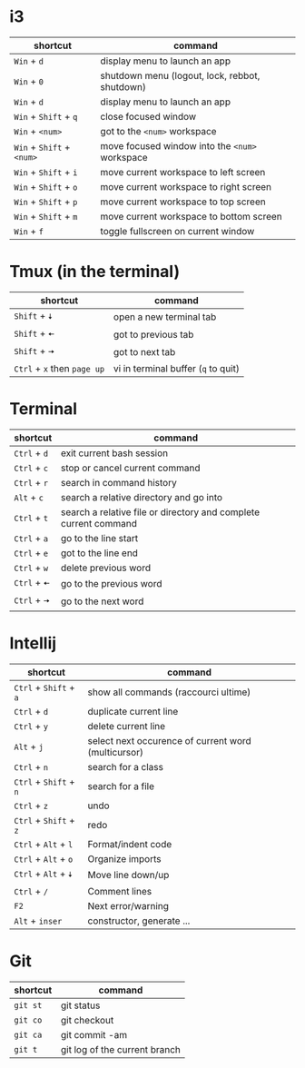 # i3

| shortcut | command |
|---|---|
|`Win` + `d`|display menu to launch an app |
|`Win` + `0`| shutdown menu (logout, lock, rebbot, shutdown) |
|`Win` + `d` | display menu to launch an app |
|`Win` + `Shift` + `q` | close focused window |
|`Win` + `<num>` | got to the `<num>` workspace |
|`Win` + `Shift` + `<num>` | move focused window into the `<num>` workspace |
|`Win` + `Shift` + `i` | move current workspace to left screen |
|`Win` + `Shift` + `o` | move current workspace to right screen |
|`Win` + `Shift` + `p` | move current workspace to top screen |
|`Win` + `Shift` + `m` | move current workspace to bottom screen |
|`Win` + `f` | toggle fullscreen on current window  |

# Tmux (in the terminal)

| shortcut | command |
|---|---|
|`Shift` + `🠇` | open a new terminal tab |
|`Shift` + `🠄` | got to previous tab |
|`Shift` + `🠦` | got to next tab |
|`Ctrl` + `x` then `page up` | vi in terminal buffer (`q` to quit) |

# Terminal

| shortcut | command |
|---|---|
|`Ctrl` + `d` | exit current bash session |
|`Ctrl` + `c` | stop or cancel current command |
|`Ctrl` + `r` | search in command history |
|`Alt` + `c` | search a relative directory and go into |
`Ctrl` + `t` | search a relative file or directory and complete current command |
|`Ctrl` + `a` | go to the line start |
|`Ctrl` + `e` | got to the line end |
|`Ctrl` + `w` | delete previous word |
|`Ctrl` + `🠄` | go to the previous word |
|`Ctrl` + `🠦` | go to the next word |

# Intellij

| shortcut | command |
|---|---|
|`Ctrl` + `Shift` + `a` | show all commands (raccourci ultime) |
|`Ctrl` + `d` | duplicate current line |
|`Ctrl` + `y` | delete current line |
|`Alt` + `j` | select next occurence of current word (multicursor)|
|`Ctrl` + `n` | search for a class |
|`Ctrl` + `Shift` + `n` | search for a file |
|`Ctrl` + `z` | undo |
|`Ctrl` + `Shift` + `z` | redo |
|`Ctrl` + `Alt` + `l` | Format/indent code |
|`Ctrl` + `Alt` + `o` | Organize imports |
|`Ctrl` + `Alt` + `🠇` | Move line down/up |
|`Ctrl` + `/` | Comment lines |
|`F2` | Next error/warning |
|`Alt` + `inser` | constructor, generate ... |

# Git

| shortcut | command |
|---|---|
|`git st` | git status |
|`git co` | git checkout |
|`git ca` | git commit -am |
|`git t` | git log of the current branch |
